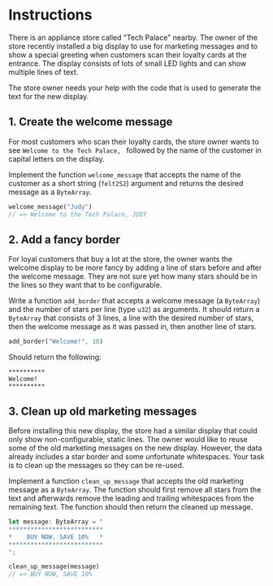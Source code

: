 # Instructions

There is an appliance store called "Tech Palace" nearby.
The owner of the store recently installed a big display to use for marketing messages and to show a special greeting when customers scan their loyalty cards at the entrance.
The display consists of lots of small LED lights and can show multiple lines of text.

The store owner needs your help with the code that is used to generate the text for the new display.

## 1. Create the welcome message

For most customers who scan their loyalty cards, the store owner wants to see `Welcome to the Tech Palace, ` followed by the name of the customer in capital letters on the display.

Implement the function `welcome_message` that accepts the name of the customer as a short string (`felt252`) argument and returns the desired message as a `ByteArray`.

```rust
welcome_message("Judy")
// => Welcome to the Tech Palace, JUDY
```

## 2. Add a fancy border

For loyal customers that buy a lot at the store, the owner wants the welcome display to be more fancy by adding a line of stars before and after the welcome message.
They are not sure yet how many stars should be in the lines so they want that to be configurable.

Write a function `add_border` that accepts a welcome message (a `ByteArray`) and the number of stars per line (type `u32`) as arguments.
It should return a `ByteArray` that consists of 3 lines, a line with the desired number of stars, then the welcome message as it was passed in, then another line of stars.

```rust
add_border("Welcome!", 10)
```

Should return the following:

```
**********
Welcome!
**********
```

## 3. Clean up old marketing messages

Before installing this new display, the store had a similar display that could only show non-configurable, static lines.
The owner would like to reuse some of the old marketing messages on the new display.
However, the data already includes a star border and some unfortunate whitespaces.
Your task is to clean up the messages so they can be re-used.

Implement a function `clean_up_message` that accepts the old marketing message as a `ByteArray`.
The function should first remove all stars from the text and afterwards remove the leading and trailing whitespaces from the remaining text.
The function should then return the cleaned up message.

```rust
let message: ByteArray = "
**************************
*    BUY NOW, SAVE 10%   *
**************************
";

clean_up_message(message)
// => BUY NOW, SAVE 10%
```

